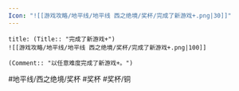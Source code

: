 ```yaml
---
Icon: "![[游戏攻略/地平线/地平线 西之绝境/奖杯/完成了新游戏+.png|30]]"
---
```

```ad-common-bronze-trophy
title: (Title:: "完成了新游戏+")
![[游戏攻略/地平线/地平线 西之绝境/奖杯/完成了新游戏+.png|100]]

(Comment:: "以任意难度完成了新游戏+。")
```

#地平线/西之绝境/奖杯 #奖杯 #奖杯/铜

